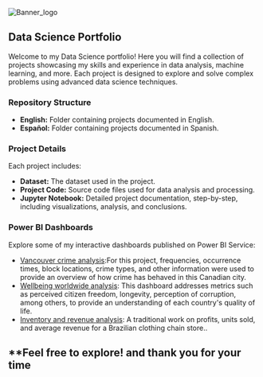 ![Banner_logo](https://github.com/JDMejiaDS/Data-Science-and-Analytics-Portfolio/assets/173181375/9514b2df-e359-4b66-83dc-21b9418d1a5a)                       

## Data Science Portfolio

Welcome to my Data Science portfolio! Here you will find a collection of projects showcasing my skills and experience in data analysis, machine learning, and more. Each project is designed to explore and solve complex problems using advanced data science techniques.

### Repository Structure

- **English:** Folder containing projects documented in English.
- **Español:** Folder containing projects documented in Spanish.

### Project Details

Each project includes:

- **Dataset:** The dataset used in the project.
- **Project Code:** Source code files used for data analysis and processing.
- **Jupyter Notebook:** Detailed project documentation, step-by-step, including visualizations, analysis, and conclusions.

### Power BI Dashboards

Explore some of my interactive dashboards published on Power BI Service:

- [Vancouver crime analysis](https://app.powerbi.com/view?r=eyJrIjoiOTZkYzdlMmYtODAwYS00MGE1LWE5NzktZWYwMGQxODBmNjcyIiwidCI6IjMzZjE4NDU2LWY3MjItNGUzNC1iOGI1LTAyOGViMDM2NDI5NSIsImMiOjR9&embedImagePlaceholder=true&pageName=ReportSection):For this project, frequencies, occurrence times, block locations, crime types, and other information were used to provide an overview of how crime has behaved in this Canadian city.
- [Wellbeing worldwide analysis](https://app.powerbi.com/view?r=eyJrIjoiNjM2MWE4YWQtMjY1ZC00MThlLTgwNDItYzc4NzI2OGJkZGJiIiwidCI6IjMzZjE4NDU2LWY3MjItNGUzNC1iOGI1LTAyOGViMDM2NDI5NSIsImMiOjR9&embedImagePlaceholder=true&pageName=ReportSection): This dashboard addresses metrics such as perceived citizen freedom, longevity, perception of corruption, among others, to provide an understanding of each country's quality of life.
- [Inventory and revenue analysis](https://app.powerbi.com/view?r=eyJrIjoiYjk3OGY3ODEtMDkwNi00ODY3LWE3OWQtOGQ4MTFhNGM4ZjMwIiwidCI6IjMzZjE4NDU2LWY3MjItNGUzNC1iOGI1LTAyOGViMDM2NDI5NSIsImMiOjR9&embedImagePlaceholder=true&pageName=ReportSection): A traditional work on profits, units sold, and average revenue for a Brazilian clothing chain store..

## **Feel free to explore! and thank you for your time

